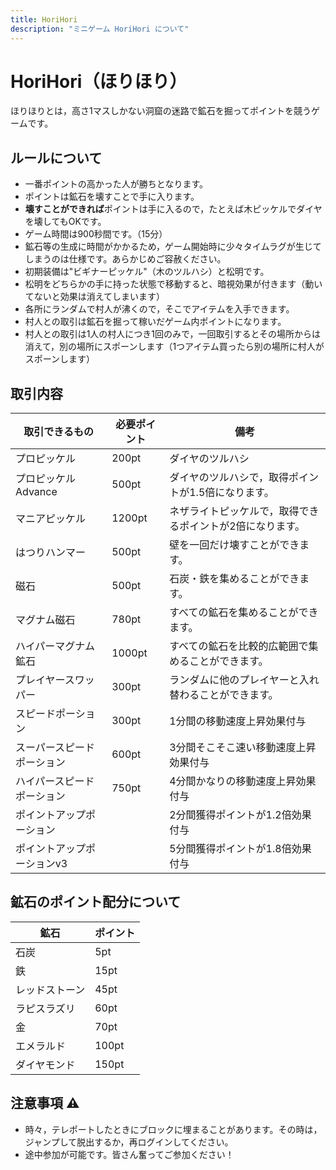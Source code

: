 ```yaml
---
title: HoriHori
description: "ミニゲーム HoriHori について"
---
```

# HoriHori（ほりほり）

ほりほりとは，高さ1マスしかない洞窟の迷路で鉱石を掘ってポイントを競うゲームです。

## ルールについて

* 一番ポイントの高かった人が勝ちとなります。
* ポイントは鉱石を壊すことで手に入ります。
* **壊すことができれば**ポイントは手に入るので，たとえば木ピッケルでダイヤを壊してもOKです。
* ゲーム時間は900秒間です。（15分）
* 鉱石等の生成に時間がかかるため，ゲーム開始時に少々タイムラグが生じてしまうのは仕様です。あらかじめご容赦ください。
* 初期装備は"ビギナーピッケル"（木のツルハシ）と松明です。
* 松明をどちらかの手に持った状態で移動すると、暗視効果が付きます（動いてないと効果は消えてしまいます）
* 各所にランダムで村人が沸くので，そこでアイテムを入手できます。
* 村人との取引は鉱石を掘って稼いだゲーム内ポイントになります。
* 村人との取引は1人の村人につき1回のみで，一回取引するとその場所からは消えて，別の場所にスポーンします（1つアイテム買ったら別の場所に村人がスポーンします）

## 取引内容

| 取引できるもの        | 必要ポイント             | 備考                            |
| -------------- | ------------------ | ----------------------------- |
| <item-sprite name="diamond-pickaxe"/>                 プロピッケル         | 200pt              | ダイヤのツルハシ                      |
| <item-sprite name="diamond-pickaxe"/>                 プロピッケル Advance | 500pt              | ダイヤのツルハシで，取得ポイントが1.5倍になります。   |
| <item-sprite name="netherite-pickaxe"/>               マニアピッケル        | 1200pt             | ネザライトピッケルで，取得できるポイントが2倍になります。 |
| <item-sprite name="golden-pickaxe"/>                  はつりハンマー        | 500pt              | 壁を一回だけ壊すことができます。              |
| <item-sprite name="iron-ingot"/>                      磁石             | 500pt              | 石炭・鉄を集めることができます。              |
| <item-sprite name="netherite-ingot"/>                 マグナム磁石         | 780pt              | すべての鉱石を集めることができます。            |
| <item-sprite name="netherite-ingot"/>                 ハイパーマグナム鉱石     | 1000pt             | すべての鉱石を比較的広範囲で集めることができます。     |
| <item-sprite name="minecart"/>                        プレイヤースワッパー     | 300pt              | ランダムに他のプレイヤーと入れ替わることができます。          |
| <item-sprite name="water-bottle"/>                    スピードポーション      | 300pt              | 1分間の移動速度上昇効果付与                |
| <item-sprite name="water-bottle"/>                    スーパースピードポーション  | 600pt              | 3分間そこそこ速い移動速度上昇効果付与           |
| <item-sprite name="water-bottle"/>                    ハイパースピードポーション  | 750pt              | 4分間かなりの移動速度上昇効果付与             |
| <item-sprite name="lingering-potion-of-slow-falling"/>ポイントアップポーション   |  |       2分間獲得ポイントが1.2倍効果付与                        |
| <item-sprite name="lingering-potion-of-slow-falling"/>ポイントアップポーションv3 |  |5分間獲得ポイントが1.8倍効果付与 |

## 鉱石のポイント配分について

| 鉱石      | ポイント |
| ------- | ---- |
| <block-sprite name="coal-ore"/>     石炭      | 5pt  |
| <block-sprite name="iron-ore"/>     鉄       | 15pt |
| <block-sprite name="redstone-ore"/> レッドストーン | 45pt |
| <block-sprite name="lapis-ore"/>    ラピスラズリ  | 60pt |
| <block-sprite name="gold-ore"/>     金       | 70pt |
| <block-sprite name="emerald-ore"/>  エメラルド   | 100pt  |
| <block-sprite name="diamond-ore"/>  ダイヤモンド    |  150pt    |

## 注意事項 :warning:

* 時々，テレポートしたときにブロックに埋まることがあります。その時は，ジャンプして脱出するか，再ログインしてください。
* 途中参加が可能です。皆さん奮ってご参加ください！

